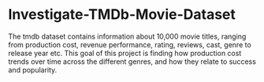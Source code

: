 # Investigate-TMDb-Movie-Dataset
The tmdb dataset contains information about 10,000 movie titles, ranging from production cost, revenue performance, rating, reviews, cast, genre to release year etc.
This goal of this project is finding how production cost trends over time across the different genres, and how they relate to success and popularity. 
